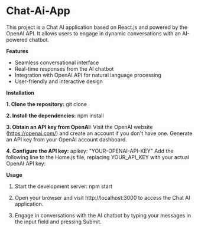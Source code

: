 # Chat-Ai-App
This project is a Chat AI application based on React.js and powered by the OpenAI API. It allows users to engage in dynamic conversations with an AI-powered chatbot.

**Features**
* Seamless conversational interface
* Real-time responses from the AI chatbot
* Integration with OpenAI API for natural language processing
* User-friendly and interactive design

**Installation**

**1. Clone the repository:**
git clone

**2. Install the dependencies:**
npm install

**3. Obtain an API key from OpenAI:**
Visit the OpenAI website (https://openai.com/) and create an account if you don't have one.
Generate an API key from your OpenAI account dashboard.

**4. Configure the API key:**
apikey: "YOUR-OPENAI-API-KEY" 
Add the following line to the Home.js file, replacing YOUR_API_KEY with your actual OpenAI API key:

**Usage**
1. Start the development server:
npm start

2. Open your browser and visit http://localhost:3000 to access the Chat AI application.

3. Engage in conversations with the AI chatbot by typing your messages in the input field and pressing Submit.
